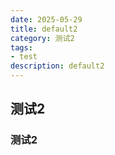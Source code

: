 ```yaml
---
date: 2025-05-29
title: default2
category: 测试2
tags:
- test
description: default2
---
```


## 测试2
### 测试2